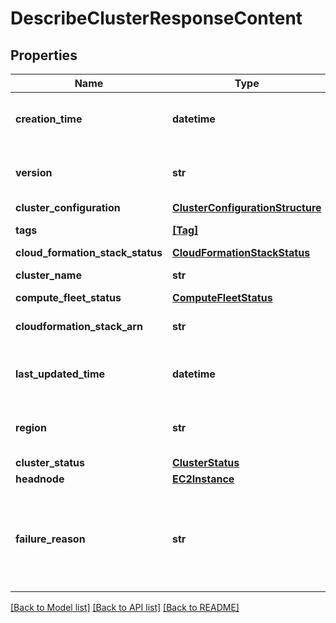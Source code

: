 # DescribeClusterResponseContent


## Properties
Name | Type | Description | Notes
------------ | ------------- | ------------- | -------------
**creation_time** | **datetime** | Timestamp representing the cluster creation time. | 
**version** | **str** | ParallelCluster version used to create the cluster. | 
**cluster_configuration** | [**ClusterConfigurationStructure**](ClusterConfigurationStructure.md) |  | 
**tags** | [**[Tag]**](Tag.md) | Tags associated with the cluster. | 
**cloud_formation_stack_status** | [**CloudFormationStackStatus**](CloudFormationStackStatus.md) |  | 
**cluster_name** | **str** | Name of the cluster. | 
**compute_fleet_status** | [**ComputeFleetStatus**](ComputeFleetStatus.md) |  | 
**cloudformation_stack_arn** | **str** | ARN of the main CloudFormation stack. | 
**last_updated_time** | **datetime** | Timestamp representing the last cluster update time. | 
**region** | **str** | AWS region where the cluster is created. | 
**cluster_status** | [**ClusterStatus**](ClusterStatus.md) |  | 
**headnode** | [**EC2Instance**](EC2Instance.md) |  | [optional] 
**failure_reason** | **str** | Reason of the failure when the stack is in CREATE_FAILED, UPDATE_FAILED or DELETE_FAILED status. | [optional] 

[[Back to Model list]](../README.md#documentation-for-models) [[Back to API list]](../README.md#documentation-for-api-endpoints) [[Back to README]](../README.md)


